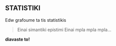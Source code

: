 ## STATISTIKI

Edw grafoume ta tis statistikis 

> Einai simantiki epistimi 
> Einai mpla mpla mpla... 

**diavaste to!**
